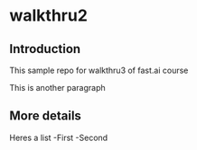 # walkthru2
## Introduction

This sample repo for walkthru3 of fast.ai course

This is another paragraph

## More details

Heres a list
  -First
  -Second
